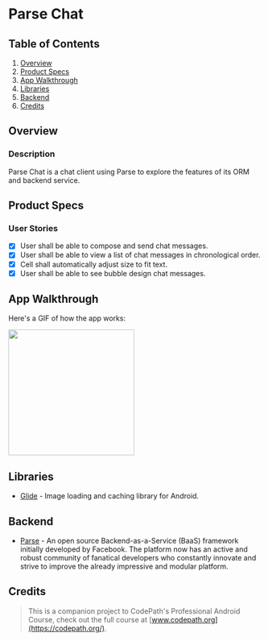 # Parse Chat

## Table of Contents
1. [Overview](#Overview)
2. [Product Specs](#Product-Specs)
3. [App Walkthrough](#App-Walkthrough)
4. [Libraries](#Libraries)
5. [Backend](#Backend)
6. [Credits](#Credits)

## Overview
### Description

Parse Chat is a chat client using Parse to explore the features of its ORM and backend service.

## Product Specs
### User Stories

- [x] User shall be able to compose and send chat messages.
- [x] User shall be able to view a list of chat messages in chronological order.
- [x] Cell shall automatically adjust size to fit text.
- [x] User shall be able to see bubble design chat messages.

## App Walkthrough

Here's a GIF of how the app works:

<img src="https://user-images.githubusercontent.com/35745973/83232874-b5e7c400-a142-11ea-823e-24ecbcddbadd.gif" width=250><br>

## Libraries

- [Glide](https://github.com/bumptech/glide) - Image loading and caching library for Android.

## Backend

- [Parse](https://github.com/parse-community/Parse-SDK-iOS-OSX) - An open source Backend-as-a-Service (BaaS) framework initially developed by Facebook. The platform now has an active and robust community of fanatical developers who constantly innovate and strive to improve the already impressive and modular platform.

## Credits

>This is a companion project to CodePath's Professional Android Course, check out the full course at [www.codepath.org](https://codepath.org/).
